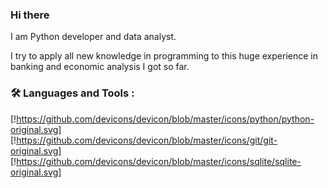 ### Hi there
I am Python developer and data analyst.

I try to apply all new knowledge in programming to this huge experience in banking and economic analysis I got so far. 
<!--
- 🔭 I’m currently working on ...
- 🌱 I’m currently learning ...
- 👯 I’m looking to collaborate on ...
- 🤔 I’m looking for help with ...
- 💬 Ask me about ...
- 📫 How to reach me: ...
- 😄 Pronouns: ...
- ⚡ Fun fact: ...
-->

### :hammer_and_wrench: Languages and Tools :
[!https://github.com/devicons/devicon/blob/master/icons/python/python-original.svg]
[!https://github.com/devicons/devicon/blob/master/icons/git/git-original.svg]
[!https://github.com/devicons/devicon/blob/master/icons/sqlite/sqlite-original.svg]
